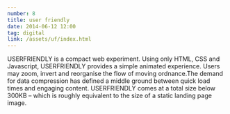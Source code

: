 ```yaml
---
number: 8
title: user friendly
date: 2014-06-12 12:00
tag: digital
link: /assets/uf/index.html
---
```


USERFRIENDLY is a compact web experiment. Using only HTML, CSS and Javascript, USERFRIENDLY provides a simple animated experience. Users may zoom, invert and reorganise the flow of moving ordnance.The demand for data compression has defined a middle ground between quick load times and engaging content. USERFRIENDLY comes at a total size below 300KB – which is roughly equivalent to the size of a static landing page image.